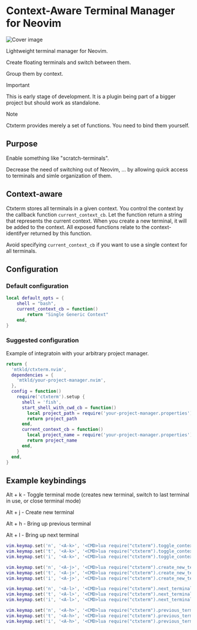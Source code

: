 # Context-Aware Terminal Manager for Neovim

![Cover image](https://github.com/mtkld/ctxterm.nvim/blob/master/front.jpg?raw=true)

Lightweight terminal manager for Neovim.

Create floating terminals and switch between them.

Group them by context.

> [!IMPORTANT]
> This is early stage of development. It is a plugin being part of a bigger project but should work as standalone.

> [!NOTE]
> Ctxterm provides merely a set of functions. You need to bind them yourself.

## Purpose

Enable something like "scratch-terminals".

Decrease the need of switching out of Neovim, ... by allowing quick access to terminals and simle organization of them.

## Context-aware

Ctxterm stores all terminals in a given context. You control the context by the callback function `current_context_cb`. Let the function return a string that represents the current context. When you create a new terminal, it will be added to the context. All exposed functions relate to the context-identifyer returned by this function.

Avoid specifying `current_context_cb` if you want to use a single context for all terminals.

## Configuration

### Default configuration

```lua
local default_opts = {
	shell = "bash",
	current_context_cb = function()
		return "Single Generic Context"
	end,
}
```

### Suggested configuration

Example of integratoin with your arbitrary project manager.

```lua
return {
  'mtkld/ctxterm.nvim',
  dependencies = {
    'mtkld/your-project-manager.nvim',
  },
  config = function()
    require('ctxterm').setup {
      shell = 'fish',
      start_shell_with_cwd_cb = function()
        local project_path = require('your-project-manager.properties').current_project.project_path
        return project_path
      end,
      current_context_cb = function()
        local project_name = require('your-project-manager.properties').current_project.name
        return project_name
      end,
    }
  end,
}
```

## Example keybindings

Alt + k - Toggle terminal mode (creates new terminal, switch to last terminal in use, or close terminal mode)

Alt + j - Create new terminal

Alt + h - Bring up previous terminal

Alt + l - Bring up next terminal

```lua
vim.keymap.set('n', '<A-k>', '<CMD>lua require("ctxterm").toggle_context_terminal()<CR>', { noremap = true, silent = true })
vim.keymap.set('t', '<A-k>', '<CMD>lua require("ctxterm").toggle_context_terminal()<CR>', { noremap = true, silent = true })
vim.keymap.set('i', '<A-k>', '<CMD>lua require("ctxterm").toggle_context_terminal()<CR>', { noremap = true, silent = true })

vim.keymap.set('n', '<A-j>', '<CMD>lua require("ctxterm").create_new_terminal()<CR>', { noremap = true, silent = true })
vim.keymap.set('t', '<A-j>', '<CMD>lua require("ctxterm").create_new_terminal()<CR>', { noremap = true, silent = true })
vim.keymap.set('i', '<A-j>', '<CMD>lua require("ctxterm").create_new_terminal()<CR>', { noremap = true, silent = true })

vim.keymap.set('n', '<A-l>', '<CMD>lua require("ctxterm").next_terminal()<CR>', { noremap = true, silent = true })
vim.keymap.set('t', '<A-l>', '<CMD>lua require("ctxterm").next_terminal()<CR>', { noremap = true, silent = true })
vim.keymap.set('i', '<A-l>', '<CMD>lua require("ctxterm").next_terminal()<CR>', { noremap = true, silent = true })

vim.keymap.set('n', '<A-h>', '<CMD>lua require("ctxterm").previous_terminal()<CR>', { noremap = true, silent = true })
vim.keymap.set('t', '<A-h>', '<CMD>lua require("ctxterm").previous_terminal()<CR>', { noremap = true, silent = true })
vim.keymap.set('i', '<A-h>', '<CMD>lua require("ctxterm").previous_terminal()<CR>', { noremap = true, silent = true })
```
